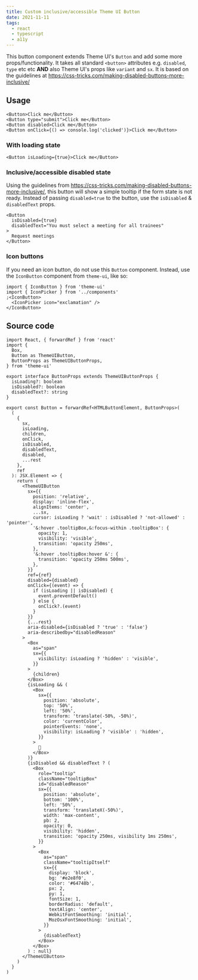 ```yaml
---
title: Custom inclusive/accessible Theme UI Button
date: 2021-11-11
tags:
  - react
  - typescript
  - a11y
---
```


This button component extends Theme UI's `Button` and add some more props/functionality. It takes all standard `<button>` attributes e.g. `disabled`, `type` etc etc **AND** also Theme UI's props like `variant` and `sx`. It is based on the guidelines at https://css-tricks.com/making-disabled-buttons-more-inclusive/

## Usage

```tsx
<Button>Click me</Button>
<Button type="submit">Click me</Button>
<Button disabled>Click me</Button>
<Button onClick={() => console.log('clicked')}>Click me</Button>
```

### With loading state

```tsx
<Button isLoading={true}>Click me</Button>
```

### Inclusive/accessible disabled state

Using the guidelines from https://css-tricks.com/making-disabled-buttons-more-inclusive/, this button will show a simple tooltip if the form state is not ready. Instead of passing `disabled=true` to the button, use the `isDisabled` & `disabledText` props.

```tsx
<Button
  isDisabled={true}
  disabledText="You must select a meeting for all trainees"
>
  Request meetings
</Button>
```

### Icon buttons

If you need an icon button, do not use this `Button` component. Instead, use the `IconButton` component from `theme-ui`, like so:

```tsx
import { IconButton } from 'theme-ui'
import { IconPicker } from '../components'
;<IconButton>
  <IconPicker icon="exclamation" />
</IconButton>
```

## Source code

```tsx
import React, { forwardRef } from 'react'
import {
  Box,
  Button as ThemeUIButton,
  ButtonProps as ThemeUIButtonProps,
} from 'theme-ui'

export interface ButtonProps extends ThemeUIButtonProps {
  isLoading?: boolean
  isDisabled?: boolean
  disabledText?: string
}

export const Button = forwardRef<HTMLButtonElement, ButtonProps>(
  (
    {
      sx,
      isLoading,
      children,
      onClick,
      isDisabled,
      disabledText,
      disabled,
      ...rest
    },
    ref
  ): JSX.Element => {
    return (
      <ThemeUIButton
        sx={{
          position: 'relative',
          display: 'inline-flex',
          alignItems: 'center',
          ...sx,
          cursor: isLoading ? 'wait' : isDisabled ? 'not-allowed' : 'pointer',
          '&:hover .tooltipBox,&:focus-within .tooltipBox': {
            opacity: 1,
            visibility: 'visible',
            transition: 'opacity 250ms',
          },
          '&:hover .tooltipBox:hover &': {
            transition: 'opacity 250ms 500ms',
          },
        }}
        ref={ref}
        disabled={disabled}
        onClick={(event) => {
          if (isLoading || isDisabled) {
            event.preventDefault()
          } else {
            onClick?.(event)
          }
        }}
        {...rest}
        aria-disabled={isDisabled ? 'true' : 'false'}
        aria-describedby="disabledReason"
      >
        <Box
          as="span"
          sx={{
            visibility: isLoading ? 'hidden' : 'visible',
          }}
        >
          {children}
        </Box>
        {isLoading && (
          <Box
            sx={{
              position: 'absolute',
              top: '50%',
              left: '50%',
              transform: 'translate(-50%, -50%)',
              color: 'currentColor',
              pointerEvents: 'none',
              visibility: isLoading ? 'visible' : 'hidden',
            }}
          >
            🤔
          </Box>
        )}
        {isDisabled && disabledText ? (
          <Box
            role="tooltip"
            className="tooltipBox"
            id="disabledReason"
            sx={{
              position: 'absolute',
              bottom: '100%',
              left: '50%',
              transform: 'translateX(-50%)',
              width: 'max-content',
              pb: 2,
              opacity: 0,
              visibility: 'hidden',
              transition: 'opacity 250ms, visibility 1ms 250ms',
            }}
          >
            <Box
              as="span"
              className="tooltipItself"
              sx={{
                display: 'block',
                bg: '#e2e8f0',
                color: '#64748b',
                px: 2,
                py: 1,
                fontSize: 1,
                borderRadius: 'default',
                textAlign: 'center',
                WebkitFontSmoothing: 'initial',
                MozOsxFontSmoothing: 'initial',
              }}
            >
              {disabledText}
            </Box>
          </Box>
        ) : null}
      </ThemeUIButton>
    )
  }
)
```
